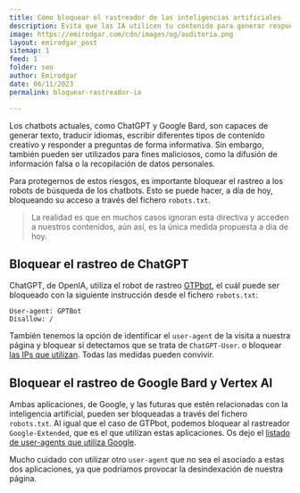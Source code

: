 ```yaml
---
title: Cómo bloquear el rastreador de las inteligencias artificiales
description: Evita que las IA utilicen tu contenido para generar respuestas de los chatbots.
image: https://emirodgar.com/cdn/images/og/auditoria.png
layout: emirodgar_post
sitemap: 1
feed: 1
folder: seo
author: Emirodgar
date: 06/11/2023
permalink: bloquear-rastreador-ia

---
```


Los chatbots actuales, como ChatGPT y Google Bard, son capaces de generar texto, traducir idiomas, escribir diferentes tipos de contenido creativo y responder a preguntas de forma informativa. 
Sin embargo, también pueden ser utilizados para fines maliciosos, como la difusión de información falsa o la recopilación de datos personales.

Para protegernos de estos riesgos, es importante bloquear el rastreo a los robots de búsqueda de los chatbots. Esto se puede hacer, a día de hoy, bloqueando su acceso a través del fichero `robots.txt`.

> La realidad es que en muchos casos ignoran esta directiva y acceden a nuestros contenidos, aún así, es la única medida propuesta a día de hoy.


## Bloquear el rastreo de ChatGPT

ChatGPT, de OpenIA, utiliza el robot de rastreo [GTPbot](https://platform.openai.com/docs/gptbot), el cuál puede ser bloqueado con la siguiente instrucción desde el fichero `robots.txt`:

```
User-agent: GPTBot
Disallow: /
```

También tenemos la opción de identificar el `user-agent` de la visita a nuestra página y bloquear si detectamos que se trata de `ChatGPT-User`. o bloquear [las IPs que utilizan](https://openai.com/gptbot.json). 
Todas las medidas pueden convivir.

## Bloquear el rastreo de Google Bard y Vertex AI

Ambas aplicaciones, de Google, y las futuras que estén relacionadas con la inteligencia artificial, pueden ser bloqueadas a través del fichero `robots.txt`.
Al igual que el caso de GTPbot, podemos bloquear al rastreador `Google-Extended`, que es el que utilizan estas aplicaciones. Os dejo el [listado de user-agents que utiliza Google](https://developers.google.com/search/docs/crawling-indexing/overview-google-crawlers?hl=en#google-extended). 

Mucho cuidado con utilizar otro `user-agent` que no sea el asociado a estas dos aplicaciones, ya que podríamos provocar la desindexación de nuestra página.

